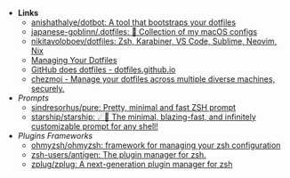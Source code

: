 - **Links**
	- [anishathalye/dotbot: A tool that bootstraps your dotfiles](https://github.com/anishathalye/dotbot)
	- [japanese-goblinn/.dotfiles: 🔮 Collection of my macOS configs](https://github.com/japanese-goblinn/.dotfiles)
	- [nikitavoloboev/dotfiles: Zsh, Karabiner, VS Code, Sublime, Neovim, Nix](https://github.com/nikitavoloboev/dotfiles)
	- [Managing Your Dotfiles](https://www.anishathalye.com/2014/08/03/managing-your-dotfiles/)
	- [GitHub does dotfiles - dotfiles.github.io](https://dotfiles.github.io)
	- [chezmoi - Manage your dotfiles across multiple diverse machines, securely.](https://www.chezmoi.io)
- *Prompts*
	- [sindresorhus/pure: Pretty, minimal and fast ZSH prompt](https://github.com/sindresorhus/pure)
	- [starship/starship: ☄🌌️ The minimal, blazing-fast, and infinitely customizable prompt for any shell!](https://github.com/starship/starship)
- *Plugins Frameworks*
	- [ohmyzsh/ohmyzsh: framework for managing your zsh configuration](https://github.com/ohmyzsh/ohmyzsh)
	- [zsh-users/antigen: The plugin manager for zsh.](https://github.com/zsh-users/antigen)
	- [zplug/zplug: A next-generation plugin manager for zsh](https://github.com/zplug/zplug)
